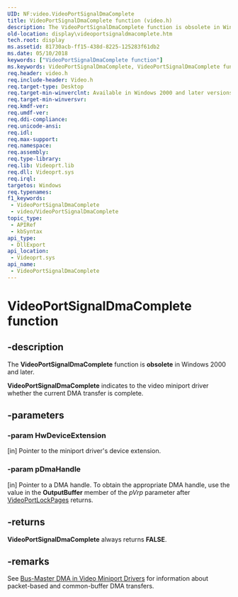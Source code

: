 ```yaml
---
UID: NF:video.VideoPortSignalDmaComplete
title: VideoPortSignalDmaComplete function (video.h)
description: The VideoPortSignalDmaComplete function is obsolete in Windows 2000 and later.VideoPortSignalDmaComplete indicates to the video miniport driver whether the current DMA transfer is complete.
old-location: display\videoportsignaldmacomplete.htm
tech.root: display
ms.assetid: 81730acb-ff15-438d-8225-125283f61db2
ms.date: 05/10/2018
keywords: ["VideoPortSignalDmaComplete function"]
ms.keywords: VideoPortSignalDmaComplete, VideoPortSignalDmaComplete function [Display Devices], VideoPort_Functions_2246061c-11be-4eca-94bf-3b788dddd420.xml, display.videoportsignaldmacomplete, video/VideoPortSignalDmaComplete
req.header: video.h
req.include-header: Video.h
req.target-type: Desktop
req.target-min-winverclnt: Available in Windows 2000 and later versions of the Windows operating systems.
req.target-min-winversvr: 
req.kmdf-ver: 
req.umdf-ver: 
req.ddi-compliance: 
req.unicode-ansi: 
req.idl: 
req.max-support: 
req.namespace: 
req.assembly: 
req.type-library: 
req.lib: Videoprt.lib
req.dll: Videoprt.sys
req.irql: 
targetos: Windows
req.typenames: 
f1_keywords:
 - VideoPortSignalDmaComplete
 - video/VideoPortSignalDmaComplete
topic_type:
 - APIRef
 - kbSyntax
api_type:
 - DllExport
api_location:
 - Videoprt.sys
api_name:
 - VideoPortSignalDmaComplete
---
```


# VideoPortSignalDmaComplete function


## -description

The <b>VideoPortSignalDmaComplete</b> function is <b>obsolete</b> in Windows 2000 and later.

<b>VideoPortSignalDmaComplete</b> indicates to the video miniport driver whether the current DMA transfer is complete.

## -parameters

### -param HwDeviceExtension 

[in]
Pointer to the miniport driver's device extension.

### -param pDmaHandle 

[in]
Pointer to a DMA handle. To obtain the appropriate DMA handle, use the value in the <b>OutputBuffer</b> member of the <i>pVrp</i> parameter after <a href="/windows-hardware/drivers/ddi/video/nf-video-videoportlockpages">VideoPortLockPages</a> returns.

## -returns

<b>VideoPortSignalDmaComplete</b> always returns <b>FALSE</b>.

## -remarks

See <a href="/windows-hardware/drivers/display/bus-master-dma-in-video-miniport-drivers">Bus-Master DMA in Video Miniport Drivers</a> for information about packet-based and common-buffer DMA transfers.